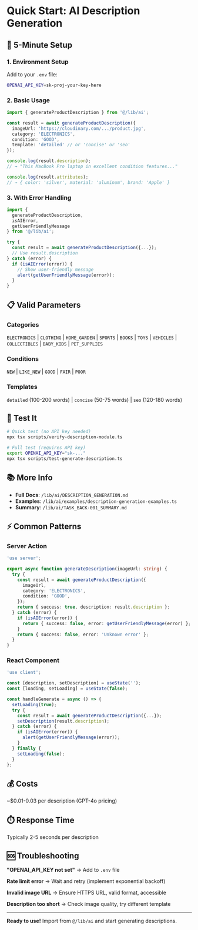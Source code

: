 # Quick Start: AI Description Generation

## 🚀 5-Minute Setup

### 1. Environment Setup

Add to your `.env` file:

```bash
OPENAI_API_KEY=sk-proj-your-key-here
```

### 2. Basic Usage

```typescript
import { generateProductDescription } from '@/lib/ai';

const result = await generateProductDescription({
  imageUrl: 'https://cloudinary.com/.../product.jpg',
  category: 'ELECTRONICS',
  condition: 'GOOD',
  template: 'detailed' // or 'concise' or 'seo'
});

console.log(result.description);
// → "This MacBook Pro laptop in excellent condition features..."

console.log(result.attributes);
// → { color: 'silver', material: 'aluminum', brand: 'Apple' }
```

### 3. With Error Handling

```typescript
import {
  generateProductDescription,
  isAIError,
  getUserFriendlyMessage
} from '@/lib/ai';

try {
  const result = await generateProductDescription({...});
  // Use result.description
} catch (error) {
  if (isAIError(error)) {
    // Show user-friendly message
    alert(getUserFriendlyMessage(error));
  }
}
```

## 📋 Valid Parameters

### Categories
`ELECTRONICS` | `CLOTHING` | `HOME_GARDEN` | `SPORTS` | `BOOKS` | `TOYS` | `VEHICLES` | `COLLECTIBLES` | `BABY_KIDS` | `PET_SUPPLIES`

### Conditions
`NEW` | `LIKE_NEW` | `GOOD` | `FAIR` | `POOR`

### Templates
`detailed` (100-200 words) | `concise` (50-75 words) | `seo` (120-180 words)

## 🧪 Test It

```bash
# Quick test (no API key needed)
npx tsx scripts/verify-description-module.ts

# Full test (requires API key)
export OPENAI_API_KEY="sk-..."
npx tsx scripts/test-generate-description.ts
```

## 📚 More Info

- **Full Docs**: `/lib/ai/DESCRIPTION_GENERATION.md`
- **Examples**: `/lib/ai/examples/description-generation-examples.ts`
- **Summary**: `/lib/ai/TASK_BACK-001_SUMMARY.md`

## ⚡ Common Patterns

### Server Action
```typescript
'use server';

export async function generateDescription(imageUrl: string) {
  try {
    const result = await generateProductDescription({
      imageUrl,
      category: 'ELECTRONICS',
      condition: 'GOOD',
    });
    return { success: true, description: result.description };
  } catch (error) {
    if (isAIError(error)) {
      return { success: false, error: getUserFriendlyMessage(error) };
    }
    return { success: false, error: 'Unknown error' };
  }
}
```

### React Component
```typescript
'use client';

const [description, setDescription] = useState('');
const [loading, setLoading] = useState(false);

const handleGenerate = async () => {
  setLoading(true);
  try {
    const result = await generateProductDescription({...});
    setDescription(result.description);
  } catch (error) {
    if (isAIError(error)) {
      alert(getUserFriendlyMessage(error));
    }
  } finally {
    setLoading(false);
  }
};
```

## 💰 Costs

~$0.01-0.03 per description (GPT-4o pricing)

## ⏱️ Response Time

Typically 2-5 seconds per description

## 🆘 Troubleshooting

**"OPENAI_API_KEY not set"**
→ Add to `.env` file

**Rate limit error**
→ Wait and retry (implement exponential backoff)

**Invalid image URL**
→ Ensure HTTPS URL, valid format, accessible

**Description too short**
→ Check image quality, try different template

---

**Ready to use!** Import from `@/lib/ai` and start generating descriptions.
